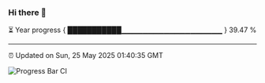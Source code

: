 ### Hi there 👋

⏳ Year progress { ███████████▁▁▁▁▁▁▁▁▁▁▁▁▁▁▁▁▁▁▁ } 39.47 %

---

⏰ Updated on Sun, 25 May 2025 01:40:35 GMT

![Progress Bar CI](https://github.com/JuvenileQ/Progress-Bar-CI/workflows/main/badge.svg)
